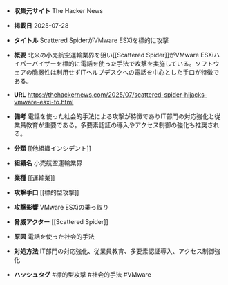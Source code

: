 - **収集元サイト**
The Hacker News

- **掲載日**
2025-07-28

- **タイトル**
Scattered SpiderがVMware ESXiを標的に攻撃

- **概要**
北米の小売航空運輸業界を狙い[[Scattered Spider]]がVMware ESXiハイパーバイザーを標的に電話を使った手法で攻撃を実施している。ソフトウェアの脆弱性は利用せずITヘルプデスクへの電話を中心とした手口が特徴である。

- **URL**
https://thehackernews.com/2025/07/scattered-spider-hijacks-vmware-esxi-to.html

- **備考**
電話を使った社会的手法による攻撃が特徴でありIT部門の対応強化と従業員教育が重要である。多要素認証の導入やアクセス制御の強化も推奨される。

- **分類**
[[他組織インシデント]]

- **組織名**
小売航空運輸業界

- **業種**
[[運輸業]]

- **攻撃手口**
[[標的型攻撃]]

- **攻撃影響**
VMware ESXiの乗っ取り

- **脅威アクター**
[[Scattered Spider]]

- **原因**
電話を使った社会的手法

- **対処方法**
IT部門の対応強化、従業員教育、多要素認証導入、アクセス制御強化

- **ハッシュタグ**
#標的型攻撃 #社会的手法 #VMware
